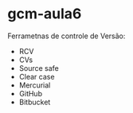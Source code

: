 # gcm-aula6

Ferrametnas de controle de Versão:

* RCV
* CVs
* Source safe
* Clear case
* Mercurial
* GitHub
* Bitbucket
